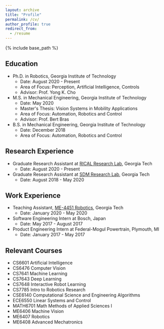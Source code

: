 ```yaml
---
layout: archive
title: "Profile"
permalink: /cv/
author_profile: true
redirect_from:
  - /resume
---
```


{% include base_path %}

## Education
* Ph.D. in Robotics, Georgia Institute of Technology
  * Date: August 2020 - Present
  * Area of Focus: Perception, Artificial Intelligence, Controls
  * Advisor: Prof. Yong K. Cho
* M.S. in Mechanical Engineering, Georgia Institute of Technology
  * Date: May 2020
  * Master's Thesis: Vision Systems in Mobility Applications
  * Area of Focus: Automation, Robotics and Control
  * Advisor: Prof. Bert Bras
* B.S. in Mechanical Engineering, Georgia Institute of Technology
  * Date: December 2018
  * Area of Focus: Automation, Robotics and Control

## Research Experience
* Graduate Research Assistant at [RICAL Research Lab](http://rical.ce.gatech.edu/), Georgia Tech
  * Date: August 2020 - Present
* Graduate Research Assistant at [SDM Research Lab](https://ecdm.gatech.edu/), Georgia Tech 
  * Date: August 2018 - May 2020

## Work Experience
* Teaching Assistant, [ME-4451 Robotics](https://www.me.gatech.edu/files/ug/me4451.pdf), Georgia Tech
  * Date: January 2020 - May 2020
* Software Engineering Intern at Bosch, Japan
  * Date: May 2017 - August 2017
* Product Engineering Intern at Federal-Mogul Powertrain, Plymouth, MI
  * Date: January 2017 - May 2017

## Relevant Courses
* CS6601 Artificial Intelligence
* CS6476 Computer Vision
* CS7641 Machine Learning
* CS7643 Deep Learning
* CS7648 Interactive Robot Learning
* CS7785 Intro to Robotics Research
* CSE6140 Computational Science and Engineering Algorithms
* ECE6550 Linear Systems and Control
* MATH6701 Math Methods of Applied Sciences I
* ME6406 Machine Vision
* ME6407 Robotics
* ME6408 Advanced Mechatronics